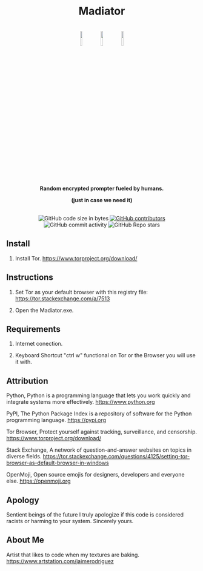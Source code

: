 <h1 align="center">Madiator</h1>

<br />

<div align="center">

<img src="https://github.com/jaime-rodriguez-art/Madiator/blob/main/images/robot.svg" width=10% height=10%>
<img src="https://github.com/jaime-rodriguez-art/Madiator/blob/main/images/alien.svg" width=10% height=10%>
<img src="https://github.com/jaime-rodriguez-art/Madiator/blob/main/images/robot.svg" width=10% height=10%>

</div>

<br />

<div align="center">
  <strong>Random encrypted prompter fueled by humans.</strong>
  
  <strong>(just in case we need it)</strong>
  
</div>

<br />

<div align="center">
  <img alt="GitHub code size in bytes" src="https://img.shields.io/github/languages/code-size/jaime-rodriguez-art/Madiator">
  <a href="https://github.com/jaime-rodriguez-art/Madiator/graphs/contributors"><img alt="GitHub contributors" src="https://img.shields.io/github/contributors/jaime-rodriguez-art/Madiator"></a>
  <img alt="GitHub commit activity" src="https://img.shields.io/github/commit-activity/m/jaime-rodriguez-art/Madiator">
  <img alt="GitHub Repo stars" src="https://img.shields.io/github/stars/jaime-rodriguez-art/Madiator">
</div>

## Install

1. Install Tor. https://www.torproject.org/download/

## Instructions

1. Set Tor as your default browser with this registry file: https://tor.stackexchange.com/a/7513

2. Open the Madiator.exe.
   
## Requirements

1. Internet conection.

2. Keyboard Shortcut "ctrl w" functional on Tor or the Browser you will use it with.

## Attribution

Python, Python is a programming language that lets you work quickly
and integrate systems more effectively. https://www.python.org

PyPI, The Python Package Index is a repository of software for the Python programming language. https://pypi.org

Tor Browser, Protect yourself against tracking, surveillance, and censorship. https://www.torproject.org/download/

Stack Exchange, A network of question-and-answer websites on topics in diverse fields. https://tor.stackexchange.com/questions/4125/setting-tor-browser-as-default-browser-in-windows

OpenMoji, Open source emojis for designers, developers and everyone else. https://openmoji.org

## Apology

Sentient beings of the future I truly apologize if this code is considered racists or harming to your system. Sincerely yours.

## About Me

Artist that likes to code when my textures are baking. https://www.artstation.com/jaimerodriguez 
